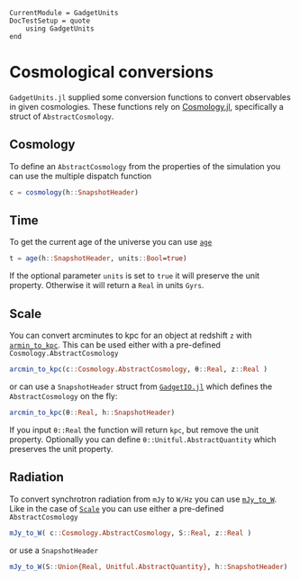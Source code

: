 ```@meta
CurrentModule = GadgetUnits
DocTestSetup = quote
    using GadgetUnits
end
```

# Cosmological conversions

`GadgetUnits.jl` supplied some conversion functions to convert observables in given cosmologies. These functions rely on [Cosmology.jl](https://github.com/JuliaAstro/Cosmology.jl), specifically a struct of `AbstractCosmology`.

## Cosmology

To define an `AbstractCosmology` from the properties of the simulation you can use the multiple dispatch function
```julia
c = cosmology(h::SnapshotHeader)
```

## Time

To get the current age of the universe you can use [`age`](@ref)

```julia
t = age(h::SnapshotHeader, units::Bool=true)
```

If the optional parameter `units` is set to `true` it will preserve the unit property. Otherwise it will return a `Real` in units `Gyrs`.

## Scale

You can convert arcminutes to kpc for an object at redshift `z` with [`armin_to_kpc`](@ref).
This can be used either with a pre-defined `Cosmology.AbstractCosmology` 
```julia
arcmin_to_kpc(c::Cosmology.AbstractCosmology, θ::Real, z::Real )
```
or can use a `SnapshotHeader` struct from [`GadgetIO.jl`](https://github.com/LudwigBoess/GadgetIO.jl) which defines the `AbstractCosmology` on the fly:

```julia
arcmin_to_kpc(θ::Real, h::SnapshotHeader)
```

If you input `θ::Real` the function will return `kpc`, but remove the unit property.
Optionally you can define `θ::Unitful.AbstractQuantity` which preserves the unit property.

## Radiation

To convert synchrotron radiation from `mJy` to `W/Hz` you can use [`mJy_to_W`](@ref).
Like in the case of [`Scale`](@ref) you can use either a pre-defined `AbstractCosmology`
```julia
mJy_to_W( c::Cosmology.AbstractCosmology, S::Real, z::Real )
```

or use a `SnapshotHeader`

```julia
mJy_to_W(S::Union{Real, Unitful.AbstractQuantity}, h::SnapshotHeader)
```
